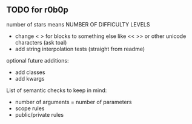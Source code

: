 ## TODO for r0b0p

number of stars means NUMBER OF DIFFICULTY LEVELS

- change < > for blocks to something else like << >> or other unicode characters (ask toal)
- add string interpolation tests (straight from readme)

optional future additions:

- add classes
- add kwargs

List of semantic checks to keep in mind:

- number of arguments = number of parameters
- scope rules
- public/private rules
